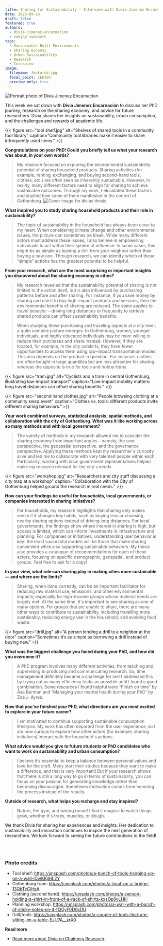```yaml
---
title: Sharing for Sustainability – Interview with Divia Jimenez Encarnacion
date: 2025-09-16
draft: false
featured: true
authors:
  - divia-jimenez-encarnacion
  - sanjay-somanath
tags:
  - Sustainable Built Environments
  - Sharing Economy
  - Urban Sustainability
  - Research
  - Interview
image:
  filename: featured.jpg
  focal_point: CENTER
  preview_only: true
---
```

![Portrait photo of Divia Jimenez Encarnacion](featured.jpg)

This week we sat down with **Divia Jimenez Encarnacion** to discuss her PhD journey, research on the sharing economy, and advice for future researchers. Divia shares her insights on sustainability, urban consumption, and the challenges and rewards of academic life.

{{< figure src="tool shelf.jpg" alt="Shelves of shared tools in a community tool library" caption="Community tool libraries make it easier to share infrequently used items." >}}

**Congratulations on your PhD! Could you briefly tell us what your research was about, in your own words?**

> My research focused on exploring the environmental sustainability potential of sharing household products. Sharing activities (for example, renting, exchanging, and buying second-hand tools, clothes, etc.) are often seen as inherently sustainable. However, in reality, many different factors need to align for sharing to achieve sustainable outcomes. Through my work, I elucidated these factors and studied how some of them manifested in the context of Gothenburg.
![Cover image for divias thesis](thesis_cover.jpg)

**What inspired you to study sharing household products and their role in sustainability?**

> The topic of sustainability in the household has always been close to my heart. When considering climate change and other environmental issues, the picture can sometimes be bleak. While many different actors must address these issues, I also believe in empowering individuals to act within their sphere of influence. In some cases, this might be as simple as loaning a drill from your neighbor rather than buying a new one. Through research, we can identify which of these “simple” actions has the greatest potential to be helpful.

**From your research, what are the most surprising or important insights you discovered about the sharing economy in cities?**

> My research revealed that the sustainability potential of sharing is not limited to the action itself, but is also influenced by purchasing patterns before and after sharing. For instance, if you save money by sharing and use it to buy high-impact products and services, then the environmental benefits of sharing are reduced. The same applies to travel behavior – driving long distances or frequently to retrieve shared products can offset sustainability benefits.
>
> When studying these purchasing and traveling aspects at a city level, a quite complex picture emerges. In Gothenburg, women, younger individuals, and highly educated individuals may be more willing to reduce their purchases and share instead. However, if they are located, for example, in the city outskirts, they have fewer opportunities to access them using low-impact transportation modes. This also depends on the product in question. For instance, clothes are often bought in large quantities but are less attractive for sharing, whereas the opposite is true for tools and hobby items.

{{< figure src="tram.jpg" alt="Cyclists and a tram in central Gothenburg, illustrating low-impact transport" caption="Low-impact mobility matters: long travel distances can offset sharing benefits." >}}

{{< figure src="second hand clothes.jpg" alt="People browsing clothing at a community swap event" caption="Clothes vs. tools: different products invite different sharing behaviors." >}}

**Your work combined surveys, statistical analysis, spatial methods, and collaboration with the city of Gothenburg. What was it like working across so many methods and with local government?**

> The variety of methods in my research allowed me to consider the sharing economy from important angles – namely, the user perspective, the geospatial perspective, and the governance perspective. Applying these methods kept my researcher´s curiosity alive and led me to collaborate with very talented people within each. Particularly, working with local government representatives helped make my research relevant for the city´s needs.

{{< figure src="workshop.jpg" alt="Researchers and city staff discussing a city map at a workshop" caption="Collaboration with the City of Gothenburg helped ground the research in real needs." >}}

**How can your findings be useful for households, local governments, or companies interested in sharing initiatives?**

> For households, my research highlights that sharing only makes sense if it changes key habits, such as buying less or choosing nearby sharing options instead of driving long distances. For local governments, the findings show where interest in sharing is high, but access is limited, which can inform investments in infrastructure and planning. For companies or initiatives, understanding user behavior is key: the most successful models will be those that make sharing convenient while also supporting sustainable behaviors. My thesis also provides a catalogue of recommendations for each of these actors, focusing on specific demographic, geospatial, and product groups. Feel free to ask for a copy!

**In your view, what role can sharing play in making cities more sustainable — and where are the limits?**

> Sharing, when done correctly, can be an important facilitator for reducing raw material use, emissions, and other environmental impacts; especially for high-income groups whose material needs are largely met. At the same time, it´s important to see sharing as one of many options. For groups that are unable to share, there are many other ways to contribute to sustainability, including travelling more sustainably, reducing energy use in the household, and avoiding food waste.

{{< figure src="drill.jpg" alt="A person lending a drill to a neighbor at the door" caption="Sometimes it’s as simple as borrowing a drill instead of buying new." >}}

**What was the biggest challenge you faced during your PhD, and how did you overcome it?**

> A PhD program involves many different activities, from teaching and supervising to producing and communicating research. So, time management definitely became a challenge for me! I addressed this by trying out as many efficiency tricks as possible until I found a good combination. Some resources I found helpful were “Finish on time” by Åsa Burman and “Managing your mental health during your PhD” by Zoë J. Ayres.

**Now that you’ve finished your PhD, what directions are you most excited to explore in your future career?**

> I am motivated to continue supporting sustainable consumption lifestyles. My work has often departed from the user experience, so I am now curious to explore how other actors (for example, sharing initiatives) interact with the household´s actions.

**What advice would you give to future students or PhD candidates who want to work on sustainability and urban consumption?**

> I believe it’s essential to keep a balance between personal values and love for the craft. Many start their studies because they want to make a difference, and that is very important! But if your research shows that there is still a long way to go in terms of sustainability, you can focus on your passion for generating knowledge rather than becoming discouraged. Sometimes motivation comes from honoring the process instead of the results.

**Outside of research, what helps you recharge and stay inspired?**

> Nature, the gym, and baking bread! I find it magical to watch things grow, whether it´s trees, muscles, or dough.

We thank Divia for sharing her experiences and insights. Her dedication to sustainability and innovation continues to inspire the next generation of researchers. We look forward to seeing her future contributions to the field!

<br> </br>
### Photo credits
- Tool shelf: https://unsplash.com/photos/a-bunch-of-tools-hanging-up-on-a-wall-lDwKKjlHL2Y
- Gothenburg tram: https://unsplash.com/photos/a-boat-on-a-bridge-13QbTcCiHsA
- Clothing (second hand): https://unsplash.com/photos/a-person-holding-a-shirt-in-front-of-a-rack-of-shirts-kxsOp6vLHkI
- Planning workshop: https://unsplash.com/photos/a-wall-with-a-bunch-of-sticky-notes-on-it-fQOyF0D0cDU
- Drill/tools: https://unsplash.com/photos/a-couple-of-tools-that-are-sitting-on-a-table-EJU7A__krX0

<strong> Read more </strong>
- [Read more about Divia on Chalmers Research](https://research.chalmers.se/en/person/diviaj).

